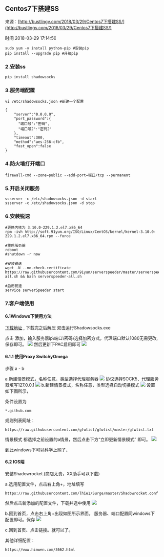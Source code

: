 ## Centos7下搭建SS

来源：[http://bustlingv.com/2018/03/29/Centos7下搭建SS/](http://bustlingv.com/2018/03/29/Centos7下搭建SS/)

时间 2018-03-29 17:14:50

```LANG
sudo yum -y install python-pip #安装pip
pip install --upgrade pip #升级pip

```

### 2.安装ss 

```LANG
pip install shadowsocks

```

### 3.服务端配置 

```LANG
vi /etc/shadowsocks.json #新建一个配置

{
    "server":"0.0.0.0",
    "port_password":{
      "端口号":"密码",
      "端口号2":"密码2"
    },
    "timeout":300,
    "method":"aes-256-cfb",
    "fast_open":false
}

```

### 4.防火墙打开端口 

```LANG
firewall-cmd --zone=public --add-port=端口/tcp --permanent

```

### 5.开启关闭服务 

```LANG
ssserver -c /etc/shadowsocks.json -d start 
ssserver -c /etc/shadowsocks.json -d stop

```

### 6.安装锐速 

```LANG
#更换内核为 3.10.0-229.1.2.el7.x86_64
rpm -ivh http://soft.91yun.org/ISO/Linux/CentOS/kernel/kernel-3.10.0-229.1.2.el7.x86_64.rpm --force

#重启服务器
reboot
#shutdown -r now

#安装锐速
wget -N --no-check-certificate https://raw.githubusercontent.com/91yun/serverspeeder/master/serverspeeder-all.sh && bash serverspeeder-all.sh

#启用锐速
service serverSpeeder start

```

### 7.客户端使用 

#### 6.1Windows下使用方法 
[下载地址][8] , 下载完之后解压 双击运行Shadowsocks.exe

点击 添加，输入服务器ip\端口\密码\选择加密方式，代理端口默认1080无需更改, 保存即可。
![][0]
然后更新下PAC启用即可
![][1]

#### 6.1.1 使用Proxy SwitchyOmega 
步骤 a - b

a.新建情景模式，名称任意，类型选择代理服务器
![][2]
协议选择SOCK5、代理服务器填写127.0.0.1
![][3]
b.新建情景模式，名称任意，类型选择自动切换模式
![][4]
设置如下图所示，

条件设置为

```LANG
*.github.com

```

规则列表网址：

```LANG
https://raw.githubusercontent.com/gfwlist/gfwlist/master/gfwlist.txt

```

情景模式 都选择之前设置的a情景，然后点击下方“立即更新情景模式” 即可。
![][5]

到此windows下可以科学上网了、

#### 6.2 IOS端 

安装Shadowrocket.(商店太贵，XX助手可以下载)

a.选用配置文件，点击右上角+，地址填写

```LANG
https://raw.githubusercontent.com/lhie1/Surge/master/Shadowrocket.conf

```

然后点击新添加的配置文件，下载并选中使用
![][6]

b.回到首页，点击右上角+出现如图所示界面。 服务器、端口配置同windows下配置即可。保存
![][7]

c.回到首页、点击链接。就可以了。

其他详细配置：

```LANG
https://www.hinwen.com/3662.html

```

[8]: https://github.com/shadowsocks/shadowsocks-windows
[0]: ../IMG/VZnyIz7.png 
[1]: ../IMG/Fbqu2az.png 
[2]: ../IMG/vqURfmV.png 
[3]: ../IMG/mqYj6bM.png 
[4]: ../IMG/2U3Ejy7.png 
[5]: ../IMG/RVbmUfA.png 
[6]: ../IMG/If6jAvf.png 
[7]: ../IMG/ZNbyE3V.png 